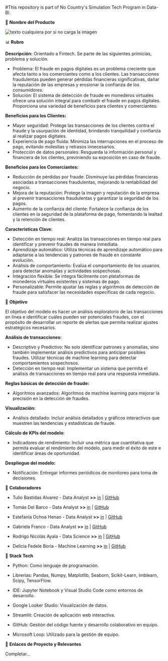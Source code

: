 #This repository is part of No Country's Simulation Tech Program in Data-BI.

💎 **Nombre del Producto**

![texto cualquiera por si no carga la imagen](https://github.com/No-Country/c18-80-t-data-bi/blob/main/WS.png)


📊 **Rubro**


**Descripción:** Orientado a Fintech. Se parte de las siguientes primicias, problema y solución.

- Problema: El fraude en pagos digitales es un problema creciente que afecta tanto a los comerciantes como a los clientes. Las transacciones fraudulentas pueden generar pérdidas financieras significativas, dañar la reputación de las empresas y erosionar la confianza de los consumidores.
- Solución: El sistema de detección de fraude en monederos virtuales ofrece una solución integral para combatir el fraude en pagos digitales. Proporciona una variedad de beneficios para clientes y comerciantes:


**Beneficios para los Clientes:**

- Mayor seguridad: Protege las transacciones de los clientes contra el fraude y la usurpación de identidad, brindando tranquilidad y confianza al realizar pagos digitales.
- Experiencia de pago fluida: Minimiza las interrupciones en el proceso de pago, evitando molestias y retrasos innecesarios.
- Protección de datos personales: Resguarda la información personal y financiera de los clientes, previniendo su exposición en caso de fraude.

**Beneficios para los Comerciantes:**

- Reducción de pérdidas por fraude: Disminuye las pérdidas financieras asociadas a transacciones fraudulentas, mejorando la rentabilidad del negocio.
- Mejora de la reputación: Protege la imagen y reputación de la empresa al prevenir transacciones fraudulentas y garantizar la seguridad de los pagos.
- Aumento de la confianza del cliente: Fortalece la confianza de los clientes en la seguridad de la plataforma de pago, fomentando la lealtad y la retención de clientes.

**Características Clave:**

- Detección en tiempo real: Analiza las transacciones en tiempo real para identificar y prevenir fraudes de manera inmediata.
- Aprendizaje automático: Utiliza técnicas de aprendizaje automático para adaptarse a las tendencias y patrones de fraude en constante evolución.
- Análisis de comportamiento: Evalúa el comportamiento de los usuarios para detectar anomalías y actividades sospechosas.
- Integración flexible: Se integra fácilmente con plataformas de monederos virtuales existentes y sistemas de pago.
- Personalizable: Permite ajustar las reglas y algoritmos de detección de fraude para satisfacer las necesidades específicas de cada negocio.


🎯 **Objetivo**


El objetivo del modelo es hacer un análisis exploratorio de las transacciones en línea e identificar cuáles pueden ser potenciales fraudes, con el propósito de desarrollar un reporte de alertas que permita realizar ajustes estratégicos necesarios.

**Análisis de transacciones:**

- Descriptivo y Predictivo: No solo identificar patrones y anomalías, sino también implementar análisis predictivos para anticipar posibles fraudes. Utilizar técnicas de machine learning para detectar comportamientos sospechosos.
- Detección en tiempo real: Implementar un sistema que permita el análisis de transacciones en tiempo real para una respuesta inmediata.

**Reglas básicas de detección de fraude:**

- Algoritmos avanzados: Algoritmos de machine learning para mejorar la precisión en la detección de fraudes.

**Visualización:**

- Análisis detallado: Incluir análisis detallados y gráficos interactivos que muestren las tendencias y estadísticas de fraude.

**Cálculo de KPIs del modelo:**

- Indicadores de rendimiento: Incluir una métrica que cuantitativa que permita evaluar el rendimiento del modelo, para medir el éxito de este e identificar áreas de oportunidad.

**Despliegue del modelo:**

- Notificación: Entregar informes periódicos de monitoreo para toma de decisiones.


🧩 **Colaboradores**


- Tulio Bastidas Alvarez - Data Analyst **>>** [in](https://www.linkedin.com/in/tulio-bastidas-alvarez/) | [GitHub](https://github.com/tuliobast/)

- Tomás Del Barco - Data Analyst **>>**  [in](https://www.linkedin.com/in/tomás-del-barco-b74337229/) | [GitHub](https://github.com/tDelbarco/)

- Estefanía Ochoa Henao - Data Analyst **>>** [in](https://www.linkedin.com/in/estefania-ochoa-henao/) | [GitHub](https://github.com/Estefa8a/)

- Gabriela Franco - Data Analyst **>>** [in](https://www.linkedin.com/in/gabyfranco/) | [GitHub](https://github.com/gabyfrancom/)

- Rodrigo Nicolás Ayala - Data Science **>>** [in](https://www.linkedin.com/in/arodrigonicolas/) | [GitHub](https://github.com/RodriNico2206/)

- Delicia Fedele Boria - Machine Learning **>>** [in](https://www.linkedin.com/in/deliciafedeleboria/) | [GitHub](https://github.com/defedeleboria/)


🤖 **Stack Tech**

- Python: Como lenguaje de programación.
  
- Librerías: Pandas, Numpy, Matplotlib, Seaborn, Scikit-Learn, Imblearn, Scipy, TensorFlow.
  
- IDE: Jupyter Notebook y Visual Studio Code como entornos de desarrollo.
  
- Google Looker Studio: Visualización de datos.
  
- Streamlit: Creación de aplicación web interactiva.
  
- GitHub: Gestión del código fuente y desarrollo colaborativo en equipo.
  
- Microsoft Loop: Utilizado para la gestión de equipo.

🔗 **Enlaces de Proyecto y Relevantes**

Completar...
